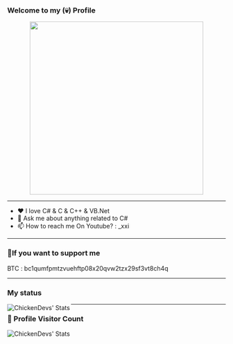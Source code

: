 ### Welcome to my **(💀) Profile** 

<p align="center">
<a href="#"><img src="https://github.com/M6YR/M6YR/assets/117858901/22ef953d-f819-468b-a6f6-e6bb8f890f40" height="400"></a>
</p>

---

- ❤ I love C# & C & C++ & VB.Net
- 💬 Ask me about anything related to C#
- 📫 How to reach me On Youtube? : _xxi

---

### 💸If you want to support me

BTC : bc1qumfpmtzvuehftp08x20qvw2tzx29sf3vt8ch4q

---

### My status

<img align="left" alt="ChickenDevs' Stats" src="https://github-readme-stats.vercel.app/api?username=M6YR&count_private=true&show_icons=true&theme=radical">

---
### 📍 Profile Visitor Count
<img align="left" alt="ChickenDevs' Stats" src="https://profile-counter.glitch.me/M6YR/count.svg">
